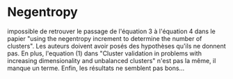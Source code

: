 # Negentropy

 impossible de retrouver le passage de l'équation 3 à l'équation 4 dans le papier "using the negentropy increment to determine the number of clusters". Les auteurs doivent avoir posés des hypothèses qu'ils ne donnent pas. En plus, l'equation (1) dans "Cluster validation in problems with increasing dimensionality and unbalanced clusters" n'est pas la même, il manque un terme. Enfin, les résultats ne semblent pas bons... 
